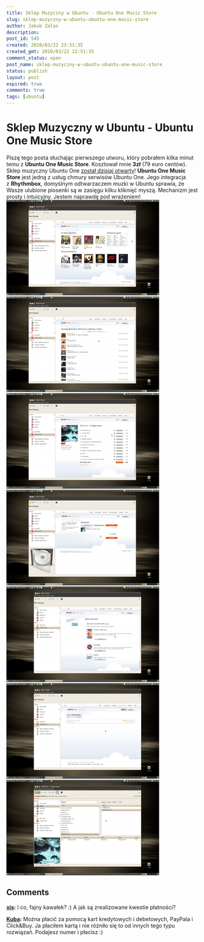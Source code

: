 ```yaml
---
title: Sklep Muzyczny w Ubuntu - Ubuntu One Music Store
slug: sklep-muzyczny-w-ubuntu-ubuntu-one-music-store
author: Jakub Zalas
description: 
post_id: 545
created: 2010/03/22 23:51:35
created_gmt: 2010/03/22 22:51:35
comment_status: open
post_name: sklep-muzyczny-w-ubuntu-ubuntu-one-music-store
status: publish
layout: post
expired: true
comments: true
tags: [ubuntu]
---
```


<!--Piszę tego posta słuchając pierwszego utworu, który pobrałem kilka minut temu z Ubuntu One Music Store. Kosztował mnie 3zł (79 euro centów). Sklep muzyczny Ubuntu One został dzisiaj otwarty!-->

# Sklep Muzyczny w Ubuntu - Ubuntu One Music Store

Piszę tego posta słuchając pierwszego utworu, który pobrałem kilka minut temu z **Ubuntu One Music Store**. Kosztował mnie **3zł** (79 euro centów). Sklep muzyczny Ubuntu One [został dzisiaj otwarty](http://voices.canonical.com/ubuntuone/?p=263)! **Ubuntu One Music Store** jest jedną z usług chmury serwisów Ubuntu One. Jego integracja z **Rhythmbox**, domyślnym odtwarzaczem muzki w Ubuntu sprawia, że Wasze ulubione piosenki są w zasięgu kilku kliknięć myszą. Mechanizm jest prosty i intuicyjny. Jestem naprawdę pod wrażeniem! ![Ubuntu One Music Store](/uploads/wp//2010/03/ubuntu-one-music-store-01-400x250.png) ![Ubuntu One Music Store - Lista Albumów](/uploads/wp//2010/03/ubuntu-one-music-store-02-400x250.png) ![Ubuntu One Music Store - Lista Utworów](/uploads/wp//2010/03/ubuntu-one-music-store-03-400x250.png) ![Ubuntu One Music Store - Koszyk](/uploads/wp//2010/03/ubuntu-one-music-store-04-400x250.png) ![Ubuntu One Music Store - Metody Płatności](/uploads/wp//2010/03/ubuntu-one-music-store-05-400x250.png) ![Ubuntu One Music Store - Pobieranie](/uploads/wp//2010/03/ubuntu-one-music-store-06-400x250.png) ![Rhythmbox](/uploads/wp//2010/03/ubuntu-one-music-store-07-400x250.png)

## Comments

**[xis](#2994 "2010-03-23 00:58:45"):** I co, fajny kawałek? :) A jak są zrealizowane kwestie płatności?

**[Kuba](#2995 "2010-03-23 03:56:07"):** Można płacić za pomocą kart kredytowych i debetowych, PayPala i Click&Buy. Ja płaciłem kartą i nie różniło się to od innych tego typu rozwiązań. Podajesz numer i płacisz :)

